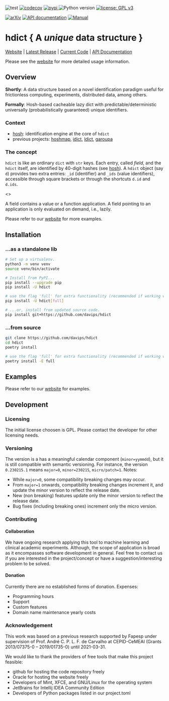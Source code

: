 ![test](https://github.com/davips/hdict/workflows/test/badge.svg)
[![codecov](https://codecov.io/gh/davips/hdict/branch/main/graph/badge.svg)](https://codecov.io/gh/davips/hdict)
<a href="https://pypi.org/project/hdict">
<img src="https://img.shields.io/pypi/v/hdict.svg?label=release&color=blue&style=flat-square" alt="pypi">
</a>
![Python version](https://img.shields.io/badge/python-3.10...-blue.svg)
[![license: GPL v3](https://img.shields.io/badge/License-GPLv3-blue.svg)](https://www.gnu.org/licenses/gpl-3.0)

<!--- [![DOI](https://zenodo.org/badge/DOI/10.5281/zenodo.5501845.svg)](https://doi.org/10.5281/zenodo.5501845) --->
[![arXiv](https://img.shields.io/badge/arXiv-2109.06028-b31b1b.svg?style=flat-square)](https://arxiv.org/abs/2109.06028)
[![API documentation](https://img.shields.io/badge/API-autogenerated-a030a0.svg)](https://davips.github.io/hdict)
[![Manual](https://img.shields.io/badge/manual-handcrafted-a030a0.svg)](https://hosh.page)

# hdict { A _unique_ data structure }
[Website](https://hosh.page) | 
[Latest Release](https://pypi.org/project/hdict) |
[Current Code](https://github.com/davips/hdict) |
[API Documentation](https://davips.github.io/hdict)

Please see the [website](https://hosh.page) for more detailed usage information.

## Overview
**Shortly**: A data structure based on a novel identification paradigm useful for frictionless computing, experiments, distributed data, among others.

**Formally**: Hosh-based cacheable lazy dict with predictable/deterministic universally (probabilistically guaranteed) unique identifiers.


### Context

  * [hosh](https://pypi.org/project/hosh): identification engine at the core of `hdict`
  * previous projects: [hoshmap](https://pypi.org/project/hoshmap), [idict](https://pypi.org/project/idict), [ldict](https://pypi.org/project/ldict), [garoupa](https://pypi.org/project/garoupa)

### The concept

`hdict` is like an ordinary `dict` with `str` keys. 
Each entry, called _field_, and the `hdict` itself, are identified by 40-digit hashes (see [hosh](https://pypi.org/project/hosh)).
A `hdict` object (say `d`) provides two extra entries: `_id` (identifier) and `_ids` (value identifiers),
accessible through square brackets or through the shortcuts `d.id` and `d.ids`.

<<simple>>

A field contains a value or a function application.
A field pointing to an application is only evaluated on demand, i.e., lazily.

<!-- ------------------------------------------------------------------------ 
Value objects can have custom identifiers as well, if provided whithin the entry `ids`. 
Otherwise, identifiers for functions and values will be calculated through blake3 hashing of their content.
For functions, the bytecode is used as content.
For this reason, such functions should be simple, with minimal external dependencies or
with their import statements inside the function body.
This decreases the odds of using two functions with identical local code (and, therefore, identical identifiers)
performing different calculations.

transformation steps done through the operator `>>`, which symbolizes the ordering of the steps.
* **value insertion** - represented by dict-like objects
* **function application** - represented by ordinary Python functions

Functions, `hdict`s, and values have a deterministic UUID
(called _hosh_ - **o**perable **h**a**sh**). 
Identifiers (hoshes) for `hdict`s and values are predictable through the
magic available [here](https://pypi.org/project/garoupa).
An `hdict` is completely defined by its key-value pairs so that
it can be converted from/to a built-in `dict`.


------------------------------------------------------------------------  -->

Please refer to our [website](https://hosh.page) for more examples.


## Installation
### ...as a standalone lib
```bash
# Set up a virtualenv. 
python3 -m venv venv
source venv/bin/activate

# Install from PyPI...
pip install --upgrade pip
pip install -U hdict

# use the flag 'full' for extra functionality (recommended if working with persistence or some special values like DataFrames)
pip install -U hdict[full]

# ...or, install from updated source code.
pip install git+https://github.com/davips/hdict
```

### ...from source
```bash
git clone https://github.com/davips/hdict
cd hdict
poetry install

# use the flag 'full' for extra functionality (recommended if working with persistence or some special values like DataFrames)  
poetry install -E full
```

## Examples

Please refer to our [website](https://hosh.page) for examples.



## Development
### Licensing
The initial license choosen is GPL. Please contact the developer for other licensing needs.

### Versioning
The version is a has a meaningful calendar component (`minor=yymmdd`), but it is still compatible with semantic versioning.
For instance, the version `0.230215.1` means `major=0`, `minor=230215`, `micro/patch=1`.
Notes:
 * While `major=0`, some compatibility breaking changes may occur.
 * From `major=1` onwards, compatibility breaking changes increment it, and update the minor version to reflect the release date.
 * New (non breaking) features update only the minor version to reflect the release date.
 * Bug fixes (including breaking ones) increment only the micro version.

### Contributing
#### Collaboration
We have ongoing research applying this tool to machine learning and clinical academic experiments.
Although, the scope of application is broad as it encompasses software development in general.
Feel free to contact us if you are interested in the project/concept or have a suggestion/interesting problem to be solved.

#### Donation
Currently there are no established forms of donation.
Expenses:
  * Programming hours
  * Support
  * Custom features
  * Domain name maintenance yearly costs

### Acknowledgement
This work was based on a previous research supported by Fapesp under supervision of
Prof. André C. P. L. F. de Carvalho at CEPID-CeMEAI (Grants 2013/07375-0 – 2019/01735-0)
until 2021-03-31.

We would like to thank the providers of free tools that make this project feasible:
  * github for hosting the code repository freely
  * Oracle for hosting the website freely
  * Developers of Mint, XFCE, and GNU/Linux for the operating system
  * JetBrains for Intellij IDEA Community Edition
  * Developers of Python packages listed in our project.toml
